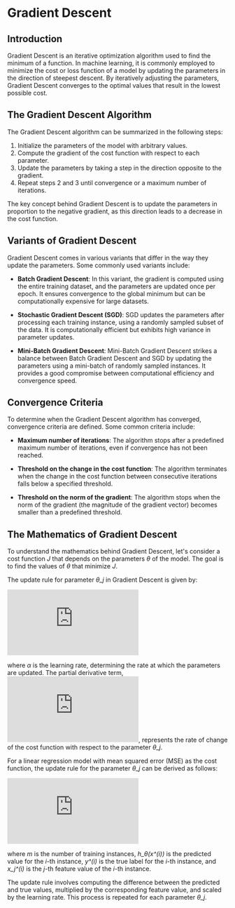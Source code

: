 
# Gradient Descent

## Introduction 
Gradient Descent is an iterative optimization algorithm used to find the minimum of a function. In machine learning, it is commonly employed to minimize the cost or loss function of a model by updating the parameters in the direction of steepest descent. By iteratively adjusting the parameters, Gradient Descent converges to the optimal values that result in the lowest possible cost.

## The Gradient Descent Algorithm
The Gradient Descent algorithm can be summarized in the following steps:

1. Initialize the parameters of the model with arbitrary values.
2. Compute the gradient of the cost function with respect to each parameter.
3. Update the parameters by taking a step in the direction opposite to the gradient.
4. Repeat steps 2 and 3 until convergence or a maximum number of iterations.

The key concept behind Gradient Descent is to update the parameters in proportion to the negative gradient, as this direction leads to a decrease in the cost function.

## Variants of Gradient Descent
Gradient Descent comes in various variants that differ in the way they update the parameters. Some commonly used variants include:

- **Batch Gradient Descent**: In this variant, the gradient is computed using the entire training dataset, and the parameters are updated once per epoch. It ensures convergence to the global minimum but can be computationally expensive for large datasets.

- **Stochastic Gradient Descent (SGD)**: SGD updates the parameters after processing each training instance, using a randomly sampled subset of the data. It is computationally efficient but exhibits high variance in parameter updates.

- **Mini-Batch Gradient Descent**: Mini-Batch Gradient Descent strikes a balance between Batch Gradient Descent and SGD by updating the parameters using a mini-batch of randomly sampled instances. It provides a good compromise between computational efficiency and convergence speed.

## Convergence Criteria
To determine when the Gradient Descent algorithm has converged, convergence criteria are defined. Some common criteria include:

- **Maximum number of iterations**: The algorithm stops after a predefined maximum number of iterations, even if convergence has not been reached.

- **Threshold on the change in the cost function**: The algorithm terminates when the change in the cost function between consecutive iterations falls below a specified threshold.

- **Threshold on the norm of the gradient**: The algorithm stops when the norm of the gradient (the magnitude of the gradient vector) becomes smaller than a predefined threshold.

## The Mathematics of Gradient Descent
To understand the mathematics behind Gradient Descent, let's consider a cost function *J* that depends on the parameters *θ* of the model. The goal is to find the values of *θ* that minimize *J*.

The update rule for parameter *θ_j* in Gradient Descent is given by:

![Gradient Descent Update Rule](https://latex.codecogs.com/png.latex?%5Ctheta_j%20%5Cleftarrow%20%5Ctheta_j%20-%20%5Calpha%20%5Cfrac%7B%5Cpartial%20J%7D%7B%5Cpartial%20%5Ctheta_j%7D)

where *α* is the learning rate, determining the rate at which the parameters are updated. The partial derivative term, ![Partial Derivative Term](https://latex.codecogs.com/png.latex?%5Cfrac%7B%5Cpartial%20J%7D%7B%5Cpartial%20%5Ctheta_j%7D), represents the rate of change of the cost function with respect to the parameter *θ_j*.

For a linear regression model with mean squared error (MSE) as the cost function, the update rule for the parameter *θ_j* can be derived as follows:

![Gradient Descent Update Rule for Linear Regression](https://latex.codecogs.com/png.latex?%5Ctheta_j%20%5Cleftarrow%20%5Ctheta_j%20-%20%5Calpha%20%5Cfrac%7B1%7D%7Bm%7D%20%5Csum_%7Bi%3D1%7D%5E%7Bm%7D%20%28h_%5Ctheta%28x%5E%7B%28i%29%7D%29%20-%20y%5E%7B%28i%29%7D%29%20x_j%5E%7B%28i%29%7D)

where *m* is the number of training instances, *h_θ(x^(i))* is the predicted value for the *i*-th instance, *y^(i)* is the true label for the *i*-th instance, and *x_j^(i)* is the *j*-th feature value of the *i*-th instance.

The update rule involves computing the difference between the predicted and true values, multiplied by the corresponding feature value, and scaled by the learning rate. This process is repeated for each parameter *θ_j*.